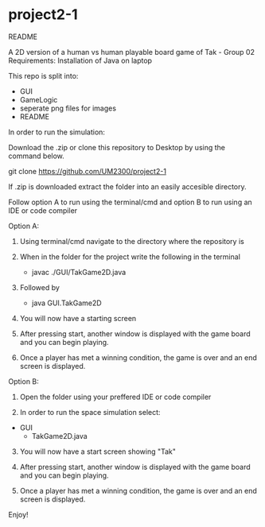 # project2-1

README

A 2D version of a human vs human playable board game of Tak - Group 02
Requirements: Installation of Java on laptop


This repo is split into: 
- GUI
- GameLogic
- seperate png files for images
- README


In order to run the simulation:

Download the .zip or clone this repository to Desktop by using the command below.

git clone <https://github.com/UM2300/project2-1>

If .zip is downloaded extract the folder into an easily accesible directory.


Follow option A to run using the terminal/cmd and option B to run using an IDE or code compiler

Option A:

1. Using terminal/cmd navigate to the directory where the repository is

2. When in the folder for the project write the following in the terminal
    - javac ./GUI/TakGame2D.java

3. Followed by
    - java GUI.TakGame2D

4. You will now have a starting screen

5. After pressing start, another window is displayed with the game board and you can begin playing.

6. Once a player has met a winning condition, the game is over and an end screen is displayed. 



Option B:


1. Open the folder using your preffered IDE or code compiler

2. In order to run the space simulation select:
- GUI
    - TakGame2D.java

3. You will now have a start screen showing "Tak"

4. After pressing start, another window is displayed with the game board and you can begin playing.
 
5. Once a player has met a winning condition, the game is over and an end screen is displayed.

Enjoy!
